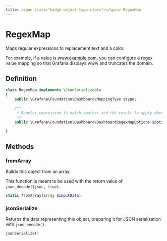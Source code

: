 ```yaml
---
title: <span class="badge object-type-class"></span> RegexMap
---
```

# <span class="badge object-type-class"></span> RegexMap

Maps regular expressions to replacement text and a color.

For example, if a value is www.example.com, you can configure a regex value mapping so that Grafana displays www and truncates the domain.

## Definition

```php
class RegexMap implements \JsonSerializable
{
    public \Grafana\Foundation\Dashboard\MappingType $type;

    /**
     * Regular expression to match against and the result to apply when the value matches the regex
     */
    public \Grafana\Foundation\Dashboard\DashboardRegexMapOptions $options;

}
```
## Methods

### <span class="badge object-method"></span> fromArray

Builds this object from an array.

This function is meant to be used with the return value of `json_decode($json, true)`.

```php
static fromArray(array $inputData)
```

### <span class="badge object-method"></span> jsonSerialize

Returns the data representing this object, preparing it for JSON serialization with `json_encode()`.

```php
jsonSerialize()
```

